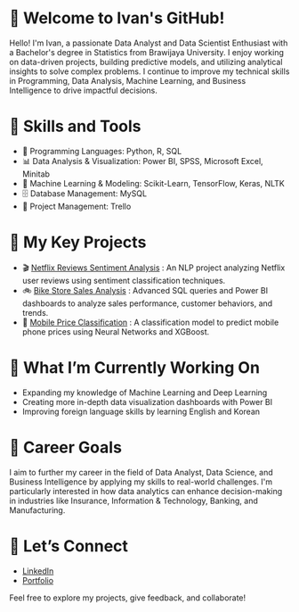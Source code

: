 # 👋 Welcome to Ivan's GitHub!

Hello! I'm Ivan, a passionate Data Analyst and Data Scientist Enthusiast with a Bachelor's degree in Statistics from Brawijaya University. I enjoy working on data-driven projects, building predictive models, and utilizing analytical insights to solve complex problems. I continue to improve my technical skills in Programming, Data Analysis, Machine Learning, and Business Intelligence to drive impactful decisions.

# 🔧 Skills and Tools
- 🐍 Programming Languages: Python, R, SQL
- 📊 Data Analysis & Visualization: Power BI, SPSS, Microsoft Excel, Minitab
- 🤖 Machine Learning & Modeling: Scikit-Learn, TensorFlow, Keras, NLTK
- 🗄 Database Management: MySQL
- 📅 Project Management: Trello

# 🌟 My Key Projects
- 🎬 [Netflix Reviews Sentiment Analysis](https://github.com/Ivanrasyid89/Portofolio.github.io/tree/main/Natural%20Language%20Processing/Sentiment%20Analysis%20on%20Netflix%20Ratings) : An NLP project analyzing Netflix user reviews using sentiment classification techniques.
- 🚲 [Bike Store Sales Analysis](https://github.com/Ivanrasyid89/Portofolio.github.io/tree/main/SQL/Bike%20Store) : Advanced SQL queries and Power BI dashboards to analyze sales performance, customer behaviors, and trends.
- 📱 [Mobile Price Classification](https://github.com/Ivanrasyid89/Portofolio.github.io/tree/main/Klasifikasi/Mobile%20Price%20Classification) : A classification model to predict mobile phone prices using Neural Networks and XGBoost.

# 🚀 What I’m Currently Working On
- Expanding my knowledge of Machine Learning and Deep Learning
- Creating more in-depth data visualization dashboards with Power BI
- Improving foreign language skills by learning English and Korean

# 💼 Career Goals
I aim to further my career in the field of Data Analyst, Data Science, and Business Intelligence by applying my skills to real-world challenges. I'm particularly interested in how data analytics can enhance decision-making in industries like Insurance, Information & Technology, Banking, and Manufacturing.

# 🤝 Let’s Connect
- [LinkedIn](https://www.linkedin.com/in/ivanrasyid89)
- [Portfolio](https://early-hair-f33.notion.site/Portfolio-0095cc7e61c045b6bcaf388830bf0420)

Feel free to explore my projects, give feedback, and collaborate!
